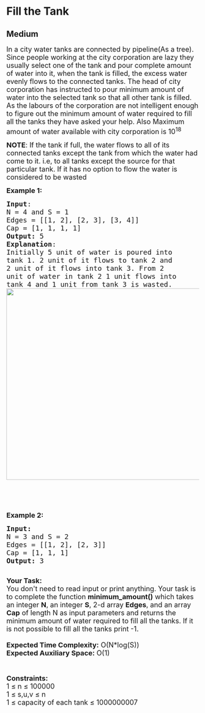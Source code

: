 # Fill the Tank
## Medium 
<div class="problem-statement">
                <p></p><p><span style="font-size:18px">In a city water tanks are connected by pipeline(As a tree). Since people working at the city corporation are lazy they usually select one of the tank and pour complete amount of water into it, when the tank is filled, the excess water evenly flows to the connected tanks. The head of city corporation has instructed to pour minimum amount of water into the selected tank so that all other tank is filled. As the labours of the corporation are not intelligent enough to figure out the minimum amount of water required to fill all the tanks they have asked your help. Also Maximum amount of water available with city corporation is 10<sup>18</sup></span></p>

<p><span style="font-size:18px"><strong>NOTE</strong>: If the tank if full, the water flows to all of its connected tanks except the tank from which the water had come to it. i.e, to all tanks except the source for that particular tank. If it has no option to flow the water is considered to be wasted</span></p>

<p><span style="font-size:18px"><strong>Example 1:</strong></span></p>

<pre style="position: relative;"><span style="font-size:18px"><strong>Input</strong>:
N = 4 and S = 1
Edges = [[1, 2], [2, 3], [3, 4]]
Cap = [1, 1, 1, 1]
<strong>Output:</strong>&nbsp;5
<strong>Explanation</strong>:
Initially 5 unit of water is poured into 
tank 1. 2 unit of it flows to tank 2 and 
2 unit of it flows into tank 3. From 2 
unit of water in tank 2 1 unit flows into 
tank 4 and 1 unit from tank 3 is wasted.
<img alt="" src="https://contribute.geeksforgeeks.org/wp-content/uploads/fill-the-tank.jpg" style="height:500px; width:667px" class="img-responsive">

</span>
<div class="open_grepper_editor" title="Edit &amp; Save To Grepper"></div></pre>

<p>&nbsp;</p>

<p><span style="font-size:18px"><strong>Example 2:</strong></span></p>

<pre style="position: relative;"><span style="font-size:18px"><strong>Input:</strong>
N = 3 and S = 2
Edges = [[1, 2], [2, 3]]
Cap = [1, 1, 1]
<strong>Output: </strong>3
</span><div class="open_grepper_editor" title="Edit &amp; Save To Grepper"></div></pre>

<p><br>
<span style="font-size:18px"><strong>Your Task:&nbsp;&nbsp;</strong><br>
You don't need to read input or print anything. Your task is to complete the function&nbsp;<strong>minimum_amount()</strong>&nbsp;which takes an integer <strong>N</strong>, an&nbsp;integer&nbsp;<strong>S</strong>, 2-d array <strong>Edges</strong>, and an array <strong>Cap</strong>&nbsp;of length&nbsp;N as input parameters and returns the minimum amount of water required to fill all the tanks. If it is not possible to fill all the tanks print -1.<br>
<br>
<strong>Expected Time Complexity:</strong> O(N*log(S))<br>
<strong>Expected Auxiliary Space:</strong> O(1)</span></p>

<p>&nbsp;</p>

<p><span style="font-size:18px"><strong>Constraints:</strong><br>
1 ≤ n ≤ 100000<br>
1&nbsp;≤ s,u,v ≤ n<br>
1 ≤ capacity of each tank ≤ 1000000007</span></p>
 <p></p>
            </div>